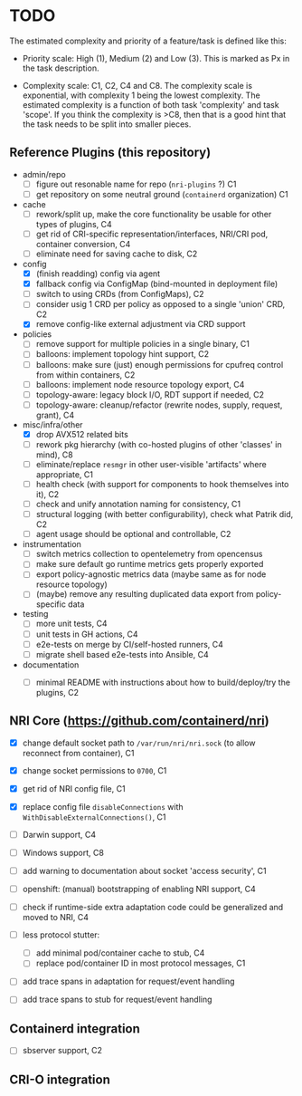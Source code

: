 # TODO

The estimated complexity and priority of a feature/task is defined like this:

- Priority scale: High (1), Medium (2) and Low (3). This is marked as Px in the
  task description.

- Complexity scale: C1, C2, C4 and C8.
   The complexity scale is exponential, with complexity 1 being the
   lowest complexity. The estimated complexity is a function of both
   task 'complexity' and task 'scope'. If you think the complexity is >C8,
   then that is a good hint that the task needs to be split into smaller
   pieces.

## Reference Plugins (this repository)

- admin/repo
  - [ ] figure out resonable name for repo (`nri-plugins` ?) C1
  - [ ] get repository on some neutral ground (`containerd` organization) C1
- cache
  - [ ] rework/split up, make the core functionality be usable for other types of plugins, C4
  - [ ] get rid of CRI-specific representation/interfaces, NRI/CRI pod, container conversion, C4
  - [ ] eliminate need for saving cache to disk, C2
- config
  - [x] (finish readding) config via agent
  - [x] fallback config via ConfigMap (bind-mounted in deployment file)
  - [ ] switch to using CRDs (from ConfigMaps), C2
  - [ ] consider usig 1 CRD per policy as opposed to a single 'union' CRD, C2
  - [x] remove config-like external adjustment via CRD support
- policies
  - [ ] remove support for multiple policies in a single binary, C1
  - [ ] balloons: implement topology hint support, C2
  - [ ] balloons: make sure (just) enough permissions for cpufreq control from within containers, C2
  - [ ] balloons: implement node resource topology export, C4
  - [ ] topology-aware: legacy block I/O, RDT support if needed, C2
  - [ ] topology-aware: cleanup/refactor (rewrite nodes, supply, request, grant), C4
- misc/infra/other
  - [x] drop AVX512 related bits
  - [ ] rework pkg hierarchy (with co-hosted plugins of other 'classes' in mind), C8
  - [ ] eliminate/replace `resmgr` in other user-visible 'artifacts' where appropriate, C1
  - [ ] health check (with support for components to hook themselves into it), C2
  - [ ] check and unify annotation naming for consistency, C1
  - [ ] structural logging (with better configurability), check what Patrik did, C2
  - [ ] agent usage should be optional and controllable, C2
- instrumentation
  - [ ] switch metrics collection to opentelemetry from opencensus
  - [ ] make sure default go runtime metrics gets properly exported
  - [ ] export policy-agnostic metrics data (maybe same as for node resource topology)
  - [ ] (maybe) remove any resulting duplicated data export from policy-specific data
- testing
  - [ ] more unit tests, C4
  - [ ] unit tests in GH actions, C4
  - [ ] e2e-tests on merge by CI/self-hosted runners, C4
  - [ ] migrate shell based e2e-tests into Ansible, C4
- documentation
  - [ ] minimal README with instructions about how to build/deploy/try the plugins, C2


## NRI Core (https://github.com/containerd/nri)

- [x] change default socket path to `/var/run/nri/nri.sock` (to allow reconnect from container), C1
- [x] change socket permissions to `0700`, C1
- [x] get rid of NRI config file, C1
- [x] replace config file `disableConnections` with `WithDisableExternalConnections()`, C1
- [ ] Darwin support, C4
- [ ] Windows support, C8
- [ ] add warning to documentation about socket 'access security', C1
- [ ] openshift: (manual) bootstrapping of enabling NRI support, C4
- [ ] check if runtime-side extra adaptation code could be generalized and moved to NRI, C4
- [ ] less protocol stutter:
    - [ ] add minimal pod/container cache to stub, C4
    - [ ] replace pod/container ID in most protocol messages, C1
- [ ] add trace spans in adaptation for request/event handling
- [ ] add trace spans to stub for request/event handling


## Containerd integration

- [ ] sbserver support, C2


## CRI-O integration
